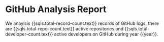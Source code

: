# GitHub Analysis Report

We anaylsis {{sqls.total-record-count.text}} records of GitHub logs, there are {{sqls.total-repo-count.text}} active repositories and {{sqls.total-developer-count.text}} active developers on GitHub during year {{year}}.
